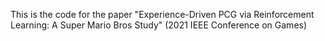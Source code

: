 This is the code for the paper "Experience-Driven PCG via Reinforcement Learning: A Super Mario Bros Study" (2021 IEEE Conference on Games)
